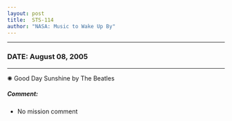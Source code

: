 ```yaml
---
layout: post
title:  STS-114
author: "NASA: Music to Wake Up By"
---
```


----
### DATE: August 08, 2005
----
✺ Good Day Sunshine by The Beatles

##### Comment:
* No mission comment

